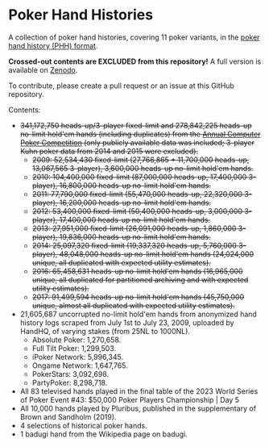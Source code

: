 # Poker Hand Histories

A collection of poker hand histories, covering 11 poker variants, in the [poker hand history (PHH) format](https://phh.readthedocs.io/en/stable/).

**Crossed-out contents are EXCLUDED from this repository!** A full version is available on [Zenodo](https://doi.org/10.5281/zenodo.10796885).

To contribute, please create a pull request or an issue at this GitHub repository.

Contents:

- ~~341,172,750 heads-up/3-player fixed-limit and 278,842,225 heads-up no-limit hold'em hands (including duplicates) from the [Annual Computer Poker Competition](http://www.computerpokercompetition.org/) (only publicly available data was included; 3-player Kuhn poker data from 2014 and 2015 were excluded).~~
  - ~~2009: 52,534,430 fixed-limit (27,766,865 + 11,700,000 heads-up, 13,067,565 3-player), 3,600,000 heads-up no-limit hold'em hands.~~
  - ~~2010: 104,400,000 fixed-limit (87,000,000 heads-up, 17,400,000 3-player), 16,800,000 heads-up no-limit hold'em hands.~~
  - ~~2011: 77,790,000 fixed-limit (55,470,000 heads-up, 22,320,000 3-player), 16,200,000 heads-up no-limit hold'em hands.~~
  - ~~2012: 53,400,000 fixed-limit (50,400,000 heads-up, 3,000,000 3-player), 17,400,000 heads-up no-limit hold'em hands.~~
  - ~~2013: 27,951,000 fixed-limit (26,091,000 heads-up, 1,860,000 3-player), 19,836,000 heads-up no-limit hold'em hands.~~
  - ~~2014: 25,097,320 fixed-limit (19,337,320 heads-up, 5,760,000 3-player), 48,048,000 heads-up no-limit hold'em hands (24,024,000 unique, all duplicated with expected utility estimates).~~
  - ~~2016: 65,458,631 heads-up no-limit hold'em hands (16,965,000 unique, all duplicated for partitioned archiving and with expected utility estimates).~~
  - ~~2017: 91,499,594 heads-up no-limit hold'em hands (45,750,000 unique, almost all duplicated with expected utility estimates).~~
- 21,605,687 uncorrupted no-limit hold'em hands from anonymized hand history logs scraped from July 1st to July 23, 2009, uploaded by HandHQ, of varying stakes (from 25NL to 1000NL).
  - Absolute Poker: 1,270,658.
  - Full Tilt Poker: 1,299,503.
  - iPoker Network: 5,996,345.
  - Ongame Network: 1,647,765.
  - PokerStars: 3,092,698.
  - PartyPoker: 8,298,718.
- All 83 televised hands played in the final table of the 2023 World Series of Poker Event #43: $50,000 Poker Players Championship | Day 5
- All 10,000 hands played by Pluribus, published in the supplementary of Brown and Sandholm (2019).
- 4 selections of historical poker hands.
- 1 badugi hand from the Wikipedia page on badugi.
